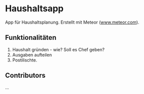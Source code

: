 # Haushaltsapp

App für Haushaltsplanung. Erstellt mit Meteor (www.meteor.com).
 
## Funktionalitäten

1. Haushalt gründen - wie? Soll es Chef geben?
2. Ausgaben aufteilen
3. Postilischte. 

## Contributors
...